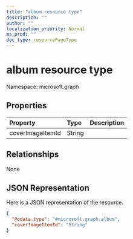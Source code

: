 ```yaml
---
title: "album resource type"
description: ""
author: ""
localization_priority: Normal
ms.prod: ""
doc_type: resourcePageType
---
```


# album resource type


Namespace: microsoft.graph



## Properties
|Property|Type|Description|
|:---|:---|:---|
|coverImageItemId|String||

## Relationships
None

## JSON Representation
Here is a JSON representation of the resource.
<!-- {
  "blockType": "resource",
  "@odata.type": "microsoft.graph.album"
}
-->
``` json
{
  "@odata.type": "#microsoft.graph.album",
  "coverImageItemId": "String"
}
```

